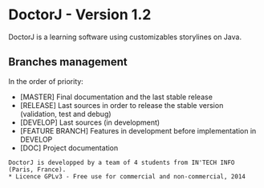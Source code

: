 DoctorJ - Version 1.2
=======

DoctorJ is a learning software using customizables storylines on Java.

## Branches management
In the order of priority:

* [MASTER] Final documentation and the last stable release
* [RELEASE] Last sources in order to release the stable version (validation, test and debug)
* [DEVELOP] Last sources (in development)
* [FEATURE BRANCH] Features in development before implementation in DEVELOP
* [DOC] Project documentation 

```
DoctorJ is developped by a team of 4 students from IN'TECH INFO (Paris, France).
* Licence GPLv3 - Free use for commercial and non-commercial, 2014
```
